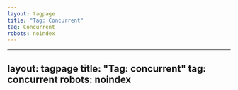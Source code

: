 ```yaml
---
layout: tagpage
title: "Tag: Concurrent"
tag: Concurrent
robots: noindex
---
```

---
layout: tagpage
title: "Tag: concurrent"
tag: concurrent
robots: noindex
---
